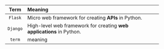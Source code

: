 | Term | Meaning |
|:---:|:---|
| `Flask` | Micro web framework for creating **APIs** in Python.|
| `Django` | High-level web framework for creating **web applications** in Python.|
| `term` | meaning |
